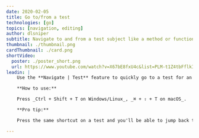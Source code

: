 ```yaml
---
date: 2020-02-05
title: Go to/from a test
technologies: [go]
topics: [navigation, editing]
author: dlsniper
subtitle: Navigate to and from a test subject like a method or function 
thumbnail: ./thumbnail.png
cardThumbnail: ./card.png
shortVideo:
  poster: ./poster_short.png
  url: https://www.youtube.com/watch?v=X67bE8fxU4c&list=PLM-t1Z4tbFflkIOaap4P-BV30ZrZwrDld&index=16
leadin: |
    Use the **Navigate | Test** feature to quickly go to a test for an element.

    **How to use:**

    Press _Ctrl + Shift + T on Windows/Linux_, _⌘ + ⇧ + T on macOS_.

    **Pro tip:**

    Press the same shortcut on a test and you'll be able to jump back to the element that is the subject of the test.

---
```

